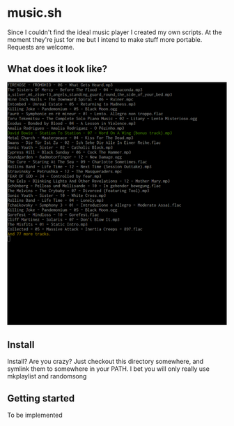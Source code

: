 # music.sh
Since I couldn't find the ideal music player I created my own scripts.
At the moment they're just for me but I intend to make stuff more portable.
Requests are welcome.

## What does it look like?

![screenshot](/screenshot/screenshot.png?raw=true "That's what it looks like!")

## Install
Install? Are you crazy? Just checkout this directory somewhere, and
symlink them to somewhere in your PATH. I bet you will only really use
mkplaylist and randomsong

## Getting started

To be implemented
